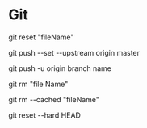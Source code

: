 # Git

<!-- Unstage the file  -->
git reset "fileName"

<!-- Push specific branch in remote repository (It use first time ) -->
git push --set --upstream origin master

<!-- Then use  -->
git push -u origin branch name

<!-- Delete file from local repository  -->
git rm "file Name"

<!-- Delete file in remote repostory  -->
git rm --cached "fileName"

<!-- Bring back that file after delete in local repository (it just give delete file) -->
git reset --hard HEAD